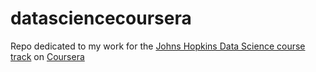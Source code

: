 # datasciencecoursera
Repo dedicated to my work for the [Johns Hopkins Data Science course track](https://www.coursera.org/specialization/jhudatascience/1) on [Coursera](https://www.coursera.org) 
